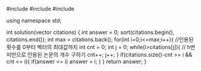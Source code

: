 #include <string>
#include <vector>
#include <algorithm>

using namespace std;

int solution(vector<int> citations) {
int answer = 0;
sort(citations.begin(), citations.end());
int max = citations.back();
for(int i=0;i<=max;i++){ //인용된 횟수를 0부터 벡터의 최대값까지
int cnt = 0;
int j = 0;
while(i>citations[j]){ // h번 미만으로 인용된 논문의 개수 구하기
cnt++;
j++;
}
if(citations.size()-cnt >= i && cnt <= i){
if(answer <= i)
answer = i;
}
}
return answer;
}
